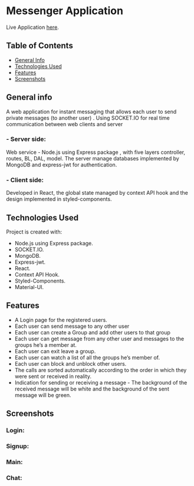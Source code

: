 # Messenger Application #   

Live Application [here](https://chatappspace.netlify.app).

## Table of Contents  ##
* [General Info](#Generalinfo)
* [Technologies Used](#TechnologiesUsed)
* [Features](#TechnologiesUsed)
* [Screenshots](#Screenshots)
 

 
<a name="Generalinfo"></a>
## General info ##

A web application for instant messaging that allows each user to send private messages (to another user) . Using SOCKET.IO for real time communication between web clients and server


### - Server side: ###
Web service - Node.js using Express package , with five layers controller, routes, BL, DAL, model. The server manage databases implemented by MongoDB and express-jwt for authentication.

### - Client side: ###
Developed in React, the global state managed by context API hook and the design implemented in styled-components.

<a name="TechnologiesUsed"></a>
## Technologies Used ##
Project is created with:

* Node.js using Express package.
* SOCKET.IO.
* MongoDB.
* Express-jwt.
* React.
* Context API Hook.
* Styled-Components.
* Material-UI.

<b name="Features"></b>
## Features ##

* A Login page for the registered users.
* Each user can send message to any other user
* Each user can create a Group and add other users to that group
* Each user can get message from any other user and messages to the groups he’s a member at.
* Each user can exit leave a group.
* Each user can watch a list of all the groups he’s member of.
* Each user can block and unblock other users.
* The calls are sorted automatically according to the order in which they were sent or received in reality.
* Indication for sending or receiving a message - The background of the received message will be white and the background of the sent message will be green.

<a name="Screenshots"></a>
## Screenshots ##
### Login: ###
### Signup: ###
### Main: ###
### Chat: ###
